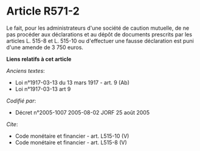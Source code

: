 # Article R571-2

Le fait, pour les administrateurs d'une société de caution mutuelle, de ne pas procéder aux déclarations et au dépôt de
documents prescrits par les articles L. 515-8 et L. 515-10 ou d'effectuer une fausse déclaration est puni d'une amende de 3
750 euros.

**Liens relatifs à cet article**

_Anciens textes_:

  - Loi n°1917-03-13 du 13 mars 1917 - art. 9 (Ab)
  - Loi n°1917-03-13 art 9

_Codifié par_:

  - Décret n°2005-1007 2005-08-02 JORF 25 août 2005

_Cite_:

  - Code monétaire et financier - art. L515-10 (V)
  - Code monétaire et financier - art. L515-8 (V)

